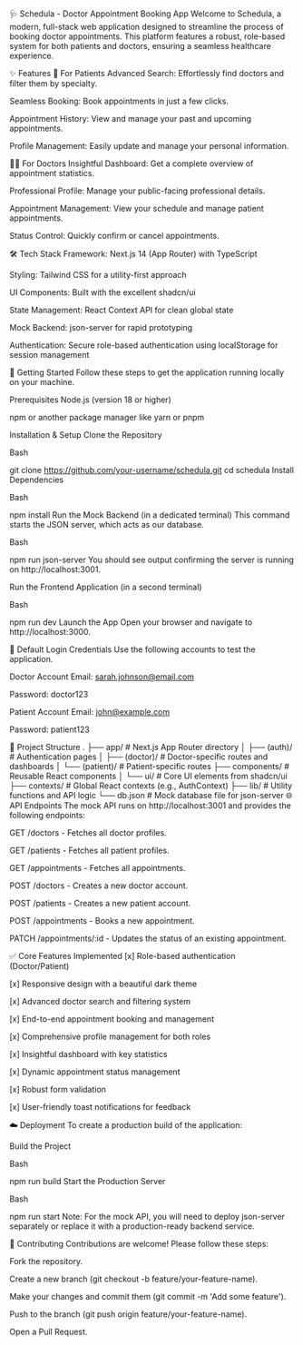 🩺 Schedula - Doctor Appointment Booking App
Welcome to Schedula, a modern, full-stack web application designed to streamline the process of booking doctor appointments. This platform features a robust, role-based system for both patients and doctors, ensuring a seamless healthcare experience.

✨ Features
👤 For Patients
Advanced Search: Effortlessly find doctors and filter them by specialty.

Seamless Booking: Book appointments in just a few clicks.

Appointment History: View and manage your past and upcoming appointments.

Profile Management: Easily update and manage your personal information.

👨‍⚕️ For Doctors
Insightful Dashboard: Get a complete overview of appointment statistics.

Professional Profile: Manage your public-facing professional details.

Appointment Management: View your schedule and manage patient appointments.

Status Control: Quickly confirm or cancel appointments.

🛠️ Tech Stack
Framework: Next.js 14 (App Router) with TypeScript

Styling: Tailwind CSS for a utility-first approach

UI Components: Built with the excellent shadcn/ui

State Management: React Context API for clean global state

Mock Backend: json-server for rapid prototyping

Authentication: Secure role-based authentication using localStorage for session management

🚀 Getting Started
Follow these steps to get the application running locally on your machine.

Prerequisites
Node.js (version 18 or higher)

npm or another package manager like yarn or pnpm

Installation & Setup
Clone the Repository

Bash

git clone https://github.com/your-username/schedula.git
cd schedula
Install Dependencies

Bash

npm install
Run the Mock Backend (in a dedicated terminal)
This command starts the JSON server, which acts as our database.

Bash

npm run json-server
You should see output confirming the server is running on http://localhost:3001.

Run the Frontend Application (in a second terminal)

Bash

npm run dev
Launch the App
Open your browser and navigate to http://localhost:3000.

🔑 Default Login Credentials
Use the following accounts to test the application.

Doctor Account
Email: sarah.johnson@email.com

Password: doctor123

Patient Account
Email: john@example.com

Password: patient123

📁 Project Structure
.
├── app/              # Next.js App Router directory
│   ├── (auth)/       # Authentication pages
│   ├── (doctor)/     # Doctor-specific routes and dashboards
│   └── (patient)/    # Patient-specific routes
├── components/       # Reusable React components
│   └── ui/           # Core UI elements from shadcn/ui
├── contexts/         # Global React contexts (e.g., AuthContext)
├── lib/              # Utility functions and API logic
└── db.json           # Mock database file for json-server
🌐 API Endpoints
The mock API runs on http://localhost:3001 and provides the following endpoints:

GET /doctors - Fetches all doctor profiles.

GET /patients - Fetches all patient profiles.

GET /appointments - Fetches all appointments.

POST /doctors - Creates a new doctor account.

POST /patients - Creates a new patient account.

POST /appointments - Books a new appointment.

PATCH /appointments/:id - Updates the status of an existing appointment.

✅ Core Features Implemented
[x] Role-based authentication (Doctor/Patient)

[x] Responsive design with a beautiful dark theme

[x] Advanced doctor search and filtering system

[x] End-to-end appointment booking and management

[x] Comprehensive profile management for both roles

[x] Insightful dashboard with key statistics

[x] Dynamic appointment status management

[x] Robust form validation

[x] User-friendly toast notifications for feedback

☁️ Deployment
To create a production build of the application:

Build the Project

Bash

npm run build
Start the Production Server

Bash

npm run start
Note: For the mock API, you will need to deploy json-server separately or replace it with a production-ready backend service.

🤝 Contributing
Contributions are welcome! Please follow these steps:

Fork the repository.

Create a new branch (git checkout -b feature/your-feature-name).

Make your changes and commit them (git commit -m 'Add some feature').

Push to the branch (git push origin feature/your-feature-name).

Open a Pull Request.
